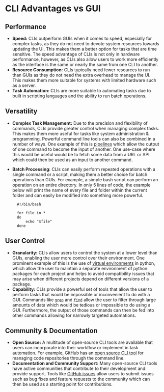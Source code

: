 # CLI Advantages vs GUI

## Performance

- **Speed:** CLIs outperform GUIs when it comes to speed, especially for complex tasks, as they do not need to devote system resources towards updating the UI. This makes them a better option for tasks that are time sensitive. The speed advantage of CLIs is not only in hardware performance, however, as CLIs also allow users to work more efficiently as the interface is the same or nearly the same from one CLI to another.
- **Resource Consumption:** CLIs typically need fewer resources to run than GUIs as they do not need the extra overhead to manage the UI. This makes them more suitable for systems with limited hardware such as a server. 
- **Task Automation:** CLIs are more suitable to automating tasks due to built in scripting languages and the ability to run batch operations.

## Versatility

- **Complex Task Management:** Due to the precision and flexibility of commands, CLIs provide greater control when managing complex tasks. This makes them more useful for tasks like system administration & programming. Powerful command line tools can also be combined in a number of ways. One example of this is [pipelines](https://www.gnu.org/software/bash/manual/html_node/Pipelines.html) which allow the output of one command to become the input of another. One use-case where this would be useful would be to fetch some data from a URL or API which could then be used as an input to another command.
- **Batch Processing:** CLIs can easily perform repeated operations with a single command or a script, making them a better choice for batch operations than GUIs. For example, a simple bash script can perform an operation on an entire directory. In only 5 lines of code, the example below will print the name of every file and folder within the current folder and can easily be modified into something more powerful.

        #!/bin/bash

        for file in *
        do
            echo "$file"
        done

## User Control

- **Granularity:** CLIs allow users to control the system at a lower level than GUIs, enabling the user more control over their environment. One prominent example of this is the use of [virtual environments](https://docs.python.org/3/library/venv.html) in python, which allow the user to maintain a separate environment of python packages for each project and helps to avoid compatibility issues that may arise when different projects depend on different versions of a package.
- **Capability:** CLIs provide a powerful set of tools that allow the user to perform tasks that would be impossible or inconvenient to do with a GUI. Commands like [`grep`](https://www.gnu.org/software/grep/manual/grep.html) and [`find`](https://ss64.com/bash/find.html) allow the user to filter through large amounts of data which would be tedious or impossible to do using a GUI. Furthermore, the output of those commands can then be fed into other commands allowing for narrowly targeted automations.

## Community & Documentation

- **Open Source:** A multitude of open-source CLI tools are available that users can incorporate into their workflow or implement in task automation. For example, GitHub has an [open source CLI tool](https://github.com/cli/cli) for managing code repositories through the command line.
- **Documentation and Community Support:** Many open-source CLI tools have active communities that contribute to their development and provide support. Tools like [GitHub issues](https://docs.github.com/en/issues/tracking-your-work-with-issues/about-issues) allow users to submit issues such as bug fixes and feature requests to the community which can then be used as a starting point for contributions.
